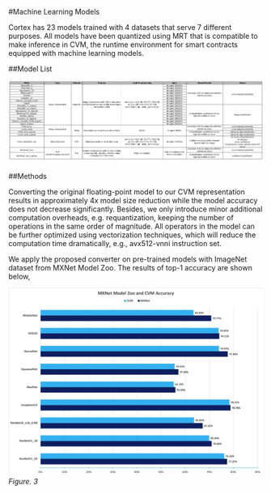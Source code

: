#Machine Learning Models

Cortex has 23 models trained with 4 datasets that serve 7 different purposes. All models have been quantized using MRT that is compatible to make inference in CVM, the runtime environment for smart contracts equipped with machine learning models.

##Model List

![img](model-list.jpg)

##Methods

Converting the original floating-point model to our CVM representation results in approximately 4x model size reduction while the model accuracy does not decrease significantly. Besides, we only introduce minor additional computation overheads, e.g. requantization, keeping the number of operations in the same order of magnitude. All operators in the model can be further optimized using vectorization techniques, which will reduce the computation time dramatically, e.g., avx512-vnni instruction set.

We apply the proposed converter on pre-trained models with ImageNet dataset from MXNet Model Zoo. The results of top-1 accuracy are shown below,

![img](mxnetvscvm.png)*Figure. 3*

